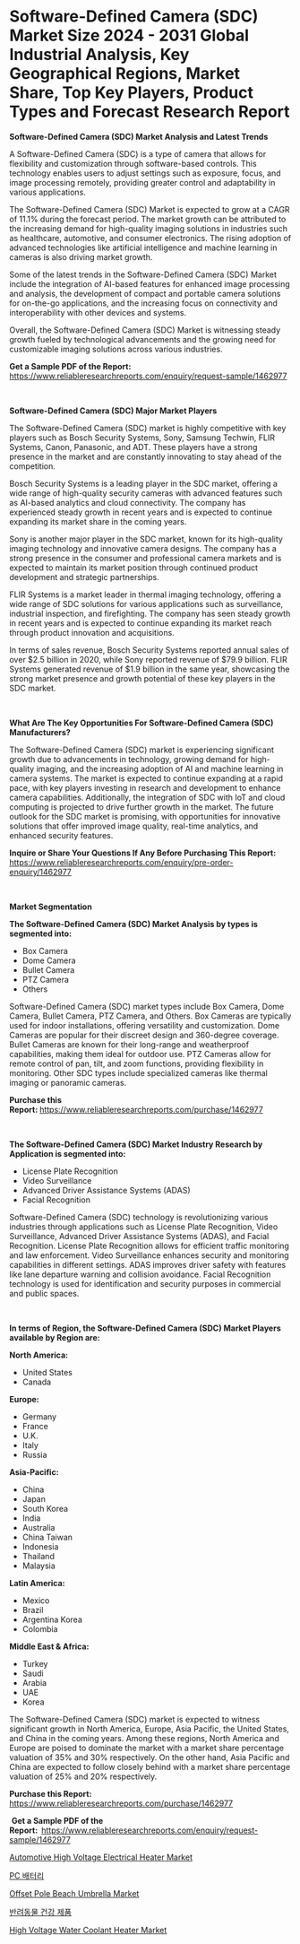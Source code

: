 <p><h1>Software-Defined Camera (SDC) Market Size 2024 - 2031 Global Industrial Analysis, Key Geographical Regions, Market Share, Top Key Players, Product Types and Forecast Research Report</h1></p><p><strong>Software-Defined Camera (SDC) Market Analysis and Latest Trends</strong></p>
<p><p>A Software-Defined Camera (SDC) is a type of camera that allows for flexibility and customization through software-based controls. This technology enables users to adjust settings such as exposure, focus, and image processing remotely, providing greater control and adaptability in various applications.</p><p>The Software-Defined Camera (SDC) Market is expected to grow at a CAGR of 11.1% during the forecast period. The market growth can be attributed to the increasing demand for high-quality imaging solutions in industries such as healthcare, automotive, and consumer electronics. The rising adoption of advanced technologies like artificial intelligence and machine learning in cameras is also driving market growth.</p><p>Some of the latest trends in the Software-Defined Camera (SDC) Market include the integration of AI-based features for enhanced image processing and analysis, the development of compact and portable camera solutions for on-the-go applications, and the increasing focus on connectivity and interoperability with other devices and systems.</p><p>Overall, the Software-Defined Camera (SDC) Market is witnessing steady growth fueled by technological advancements and the growing need for customizable imaging solutions across various industries.</p></p>
<p><strong>Get a Sample PDF of the Report:&nbsp;</strong> <a href="https://www.reliableresearchreports.com/enquiry/request-sample/1462977">https://www.reliableresearchreports.com/enquiry/request-sample/1462977</a></p>
<p>&nbsp;</p>
<p><strong>Software-Defined Camera (SDC) Major Market Players</strong></p>
<p><p>The Software-Defined Camera (SDC) market is highly competitive with key players such as Bosch Security Systems, Sony, Samsung Techwin, FLIR Systems, Canon, Panasonic, and ADT. These players have a strong presence in the market and are constantly innovating to stay ahead of the competition.</p><p>Bosch Security Systems is a leading player in the SDC market, offering a wide range of high-quality security cameras with advanced features such as AI-based analytics and cloud connectivity. The company has experienced steady growth in recent years and is expected to continue expanding its market share in the coming years.</p><p>Sony is another major player in the SDC market, known for its high-quality imaging technology and innovative camera designs. The company has a strong presence in the consumer and professional camera markets and is expected to maintain its market position through continued product development and strategic partnerships.</p><p>FLIR Systems is a market leader in thermal imaging technology, offering a wide range of SDC solutions for various applications such as surveillance, industrial inspection, and firefighting. The company has seen steady growth in recent years and is expected to continue expanding its market reach through product innovation and acquisitions.</p><p>In terms of sales revenue, Bosch Security Systems reported annual sales of over $2.5 billion in 2020, while Sony reported revenue of $79.9 billion. FLIR Systems generated revenue of $1.9 billion in the same year, showcasing the strong market presence and growth potential of these key players in the SDC market.</p></p>
<p>&nbsp;</p>
<p><strong>What Are The Key Opportunities For Software-Defined Camera (SDC) Manufacturers?</strong></p>
<p><p>The Software-Defined Camera (SDC) market is experiencing significant growth due to advancements in technology, growing demand for high-quality imaging, and the increasing adoption of AI and machine learning in camera systems. The market is expected to continue expanding at a rapid pace, with key players investing in research and development to enhance camera capabilities. Additionally, the integration of SDC with IoT and cloud computing is projected to drive further growth in the market. The future outlook for the SDC market is promising, with opportunities for innovative solutions that offer improved image quality, real-time analytics, and enhanced security features.</p></p>
<p><strong>Inquire or Share Your Questions If Any Before Purchasing This Report:</strong> <a href="https://www.reliableresearchreports.com/enquiry/pre-order-enquiry/1462977">https://www.reliableresearchreports.com/enquiry/pre-order-enquiry/1462977</a></p>
<p>&nbsp;</p>
<p><strong>Market Segmentation</strong></p>
<p><strong>The Software-Defined Camera (SDC) Market Analysis by types is segmented into:</strong></p>
<p><ul><li>Box Camera</li><li>Dome Camera</li><li>Bullet Camera</li><li>PTZ Camera</li><li>Others</li></ul></p>
<p><p>Software-Defined Camera (SDC) market types include Box Camera, Dome Camera, Bullet Camera, PTZ Camera, and Others. Box Cameras are typically used for indoor installations, offering versatility and customization. Dome Cameras are popular for their discreet design and 360-degree coverage. Bullet Cameras are known for their long-range and weatherproof capabilities, making them ideal for outdoor use. PTZ Cameras allow for remote control of pan, tilt, and zoom functions, providing flexibility in monitoring. Other SDC types include specialized cameras like thermal imaging or panoramic cameras.</p></p>
<p><strong>Purchase this Report:&nbsp;</strong><a href="https://www.reliableresearchreports.com/purchase/1462977">https://www.reliableresearchreports.com/purchase/1462977</a></p>
<p>&nbsp;</p>
<p><strong>The Software-Defined Camera (SDC) Market Industry Research by Application is segmented into:</strong></p>
<p><ul><li>License Plate Recognition</li><li>Video Surveillance</li><li>Advanced Driver Assistance Systems (ADAS)</li><li>Facial Recognition</li></ul></p>
<p><p>Software-Defined Camera (SDC) technology is revolutionizing various industries through applications such as License Plate Recognition, Video Surveillance, Advanced Driver Assistance Systems (ADAS), and Facial Recognition. License Plate Recognition allows for efficient traffic monitoring and law enforcement. Video Surveillance enhances security and monitoring capabilities in different settings. ADAS improves driver safety with features like lane departure warning and collision avoidance. Facial Recognition technology is used for identification and security purposes in commercial and public spaces.</p></p>
<p>&nbsp;</p>
<p><strong>In terms of Region, the Software-Defined Camera (SDC) Market Players available by Region are:</strong></p>
<p>
    <p> <strong> North America: </strong>
        <ul>
            <li>United States</li>
            <li>Canada</li>
        </ul>
        </p> 
    <p> <strong> Europe: </strong>
        <ul>
            <li>Germany</li>
            <li>France</li>
            <li>U.K.</li>
            <li>Italy</li>
            <li>Russia</li>
        </ul>
        </p> 
    <p> <strong> Asia-Pacific: </strong>
        <ul>
            <li>China</li>
            <li>Japan</li>
            <li>South Korea</li>
            <li>India</li>
            <li>Australia</li>
            <li>China Taiwan</li>
            <li>Indonesia</li>
            <li>Thailand</li>
            <li>Malaysia</li>
        </ul>
        </p> 
    <p> <strong> Latin America: </strong>
        <ul>
            <li>Mexico</li>
            <li>Brazil</li>
            <li>Argentina Korea</li>
            <li>Colombia</li>
        </ul>
        </p> 
    <p> <strong> Middle East & Africa: </strong>
        <ul>
            <li>Turkey</li>
            <li>Saudi</li>
            <li>Arabia</li>
            <li>UAE</li>
            <li>Korea</li>
        </ul>
    </p>
    </p>
<p><p>The Software-Defined Camera (SDC) market is expected to witness significant growth in North America, Europe, Asia Pacific, the United States, and China in the coming years. Among these regions, North America and Europe are poised to dominate the market with a market share percentage valuation of 35% and 30% respectively. On the other hand, Asia Pacific and China are expected to follow closely behind with a market share percentage valuation of 25% and 20% respectively.</p></p>
<p><strong>Purchase this Report: </strong><a href="https://www.reliableresearchreports.com/purchase/1462977">https://www.reliableresearchreports.com/purchase/1462977</a></p>
<p>&nbsp;<strong>Get a Sample PDF of the Report:&nbsp;&nbsp;</strong><a href="https://www.reliableresearchreports.com/enquiry/request-sample/1462977">https://www.reliableresearchreports.com/enquiry/request-sample/1462977</a></p>
<p><strong></strong></p>
<p><p><a href="https://issuu.com/reportprime-2/docs/automotive-high-voltage-electrical-heater-market-s">Automotive High Voltage Electrical Heater Market</a></p><p><a href="https://github.com/Maeennan456456/Market-Research-Report-List-1/blob/main/65457956413.md">PC 배터리</a></p><p><a href="https://github.com/Whitneyboyettebo9kiw7yr13/Market-Research-Report-List-1/blob/main/offset-pole-beach-umbrella-market.md">Offset Pole Beach Umbrella Market</a></p><p><a href="https://github.com/royErdmtyan906778/Market-Research-Report-List-1/blob/main/53622336414.md">반려동물 건강 제품</a></p><p><a href="https://issuu.com/reportprime-2/docs/high-voltage-water-coolant-heater-market-size-2030">High Voltage Water Coolant Heater Market</a></p></p>